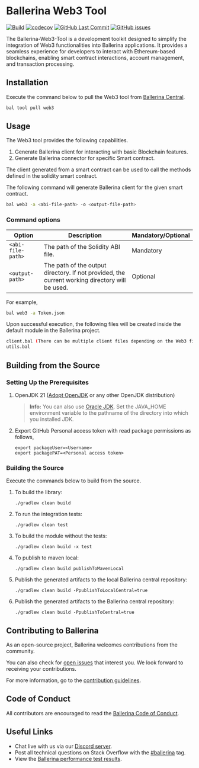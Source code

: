 # Ballerina Web3 Tool

[![Build](https://github.com/thil4n/web3-tools/actions/workflows/build-timestamped-master.yml/badge.svg)](https://github.com/thil4n/web3-tools/actions/workflows/build-timestamped-master.yml)
[![codecov](https://codecov.io/gh/thil4n/web3-tools/branch/master/graph/badge.svg)](https://codecov.io/gh/thil4n/web3-tools)
[![GitHub Last Commit](https://img.shields.io/github/last-commit/thil4n/web3-tools.svg)](https://github.com/thil4n/web3-tools/commits/master)
[![GitHub issues](https://img.shields.io/github/issues/ballerina-platform/ballerina-standard-library/module/web3-tools.svg?label=Open%20Issues)](https://github.com/ballerina-platform/ballerina-library/labels/module%2Fweb3-tools)

The Ballerina-Web3-Tool is a development toolkit designed to simplify the integration of Web3 functionalities into Ballerina applications.
It provides a seamless experience for developers to interact with Ethereum-based blockchains, enabling smart contract interactions, account management, and transaction processing.

## Installation

Execute the command below to pull the Web3 tool from [Ballerina Central](https://central.ballerina.io/ballerina/web3/latest).

```bash
bal tool pull web3
```

## Usage

The Web3 tool provides the following capabilities.

1. Generate Ballerina client for interacting with basic Blockchain features.
2. Generate Ballerina connector for specific Smart contract.

The client generated from a smart contract can be used to call the methods defined in the solidity smart contract.

The following command will generate Ballerina client for the given smart contract.

```bash
bal web3 -a <abi-file-path> -o <output-file-path>
```

### Command options

| Option            | Description                                                                                    | Mandatory/Optional |
| ----------------- | ---------------------------------------------------------------------------------------------- | ------------------ |
| `<abi-file-path>` | The path of the Solidity ABI file.                                                             | Mandatory          |
| `<output-path>`   | The path of the output directory. If not provided, the current working directory will be used. | Optional           |

For example,

```bash
bal web3 -a Token.json
```

Upon successful execution, the following files will be created inside the default module in the Ballerina project.

```bash
client.bal (There can be multiple client files depending on the Web3 file)
utils.bal
```

## Building from the Source

### Setting Up the Prerequisites

1. OpenJDK 21 ([Adopt OpenJDK](https://adoptopenjdk.net/) or any other OpenJDK distribution)

   > **Info:** You can also use [Oracle JDK](https://www.oracle.com/java/technologies/javase-downloads.html). Set the JAVA_HOME environment variable to the pathname of the directory into which you installed JDK.

2. Export GitHub Personal access token with read package permissions as follows,
   ```
   export packageUser=<Username>
   export packagePAT=<Personal access token>
   ```

### Building the Source

Execute the commands below to build from the source.

1.  To build the library:

        ./gradlew clean build

2.  To run the integration tests:

        ./gradlew clean test

3.  To build the module without the tests:

        ./gradlew clean build -x test

4.  To publish to maven local:

        ./gradlew clean build publishToMavenLocal

5.  Publish the generated artifacts to the local Ballerina central repository:

        ./gradlew clean build -PpublishToLocalCentral=true

6.  Publish the generated artifacts to the Ballerina central repository:

        ./gradlew clean build -PpublishToCentral=true

## Contributing to Ballerina

As an open-source project, Ballerina welcomes contributions from the community.

You can also check for [open issues](https://github.com/thil4n/web3-tools/issues) that
interest you. We look forward to receiving your contributions.

For more information, go to the [contribution guidelines](https://github.com/ballerina-platform/ballerina-lang/blob/master/CONTRIBUTING.md).

## Code of Conduct

All contributors are encouraged to read the [Ballerina Code of Conduct](https://ballerina.io/code-of-conduct).

## Useful Links

- Chat live with us via our [Discord server](https://discord.gg/ballerinalang).
- Post all technical questions on Stack Overflow with the [#ballerina](https://stackoverflow.com/questions/tagged/ballerina) tag.
- View the [Ballerina performance test results](https://github.com/ballerina-platform/ballerina-lang/blob/master/performance/benchmarks/summary.md).
